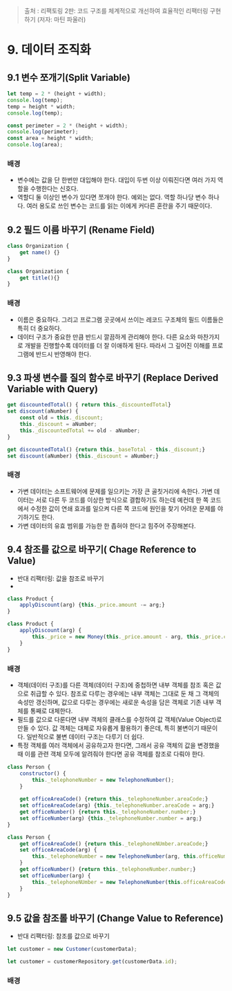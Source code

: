 > 출처 : 리팩토링 2판: 코드 구조를 체계적으로 개선하여 효율적인 리팩터링 구현하기 (저자: 마틴 파울러)

# 9. 데이터 조직화
## 9.1 변수 쪼개기(Split Variable)
```javascript
let temp = 2 * (height + width);
console.log(temp);
temp = height * width;
console.log(temp);
```
```javascript
const perimeter = 2 * (height + width);
console.log(perimeter);
const area = height * width;
console.log(area);
```

### 배경
- 변수에는 값을 단 한번만 대입해야 한다. 대입이 두번 이상 이뤄진다면 여러 가지 역할을 수행한다는 신호다.
- 역할디 둘 이상인 변수가 있다면 쪼개야 한다. 예외는 없다. 역할 하나당 변수 하나다. 여러 용도로 쓰인 변수는 코드를 읽는 이에게 커다른 혼란을 주기 때문이다.

## 9.2 필드 이름 바꾸기 (Rename Field)
```javascript
class Organization {
    get name() {}
}
```
```javascript
class Organization {
    get title(){}
} 
```

### 배경
- 이름은 중요하다. 그리고 프로그램 곳곳에서 쓰이는 레코드 구조체의 필드 이름들은 특히 더 중요하다.
- 데이터 구조가 중요한 만큼 반드시 깔끔하게 관리해야 한다. 다른 요소와 마찬가지로 개발을 진행할수록 데이터를 더 잘 이애하게 된다.
따라서 그 깊어진 이해를 프로그램에 반드시 반영해야 한다.

## 9.3 파생 변수를 질의 함수로 바꾸기 (Replace Derived Variable with Query)
```javascript
get discountedTotal() { return this._discountedTotal}
set discount(aNumber) {
    const old = this._discount;
    this._discount = aNumber;
    this._discountedTotal += old - aNumber;
}
```
```javascript
get discountedTotal() {return this._baseTotal - this._discount;}
set discount(aNumber) {this._discount = aNumber;}
```

### 배경
- 가변 데이터는 소프트웨어에 문제를 일으키는 가장 큰 골칫거리에 속한다. 가변 데이터는 서로 다른 두 코드를 이상한 방식으로 결합하기도 하는데
예컨데 한 쪽 코드에서 수정한 값이 연쇄 효과를 일으켜 다른 쪽 코드에 원인을 찾기 어려운 문제를 야기하기도 한다.
- 가변 데이터의 유효 범위를 가능한 한 좁혀야 한다고 힘주어 주장해본다.

## 9.4 참조를 값으로 바꾸기( Chage Reference to Value)
- 반대 리팩터링: 값을 참조로 바꾸기
- 
```javascript
class Product {
    applyDiscount(arg) {this._price.amount -= arg;}
}
```
```javascript
class Product {
    applyDiscount(arg) {
        this._price = new Money(this._price.amount - arg, this._price.currency);
    }
}
```

### 배경
- 객체(데이터 구조)를 다른 객체(데이터 구조)에 중첩하면 내부 객체를 참조 혹은 값으로 취급할 수 있다. 참조로 다루는 경우에는 내부 객체는 그대로 둔 채 그 객체의 속성만 갱신하며,
값으로 다루는 경우에는 새로운 속성을 담은 객체로 기존 내부 객체를 통째로 대체한다.
- 필드를 값으로 다룬다면 내부 객체의 클래스를 수정하여 값 객체(Value Object)로 만들 수 있다. 값 객체는 대체로 자유롭게 활용하기 좋은데, 특히 불변이기 때문이다.
일반적으로 불변 데이터 구조는 다루기 더 쉽다.
- 특정 객체를 여러 객체에서 공유하고자 한다면, 그래서 공유 객체의 값을 변경했을 때 이를 관련 객체 모두에 알려줘야 한다면 공유 객체를 참조로 다뤄야 한다.

```javascript
class Person {
    constructor() {
        this._telephoneNumber = new TelephoneNumber();
    }
    
    get officeAreaCode() {return this._telephoneNumber.areaCode;}
    set officeAreaCode(arg) {this._telephoneNumber.areaCode = arg;}
    get officeNumber() {return this._telephoneNumber.number;}
    set officeNumber(arg) {this._telephoneNumber.number = arg;}
}
```
```javascript
class Person {
    get officeAreaCode() {return this._telephoneNUmber.areaCode;}
    set officeAreaCode(arg) {
        this._telephoneNumber = new TelephoneNumber(arg, this.officeNumber);
    }
    get officeNumber() {return this._telephoneNumber.number;}
    set officeNumber(arg) {
        this._telephoneNUmber = new TelephoneNumber(this.officeAreaCode, arg);
    }
}
```

## 9.5 값을 참조롤 바꾸기 (Change Value to Reference)
- 반대 리팩터링: 참조를 값으로 바꾸기
```javascript
let customer = new Customer(customerData);
```
```javascript
let customer = customerRepository.get(customerData.id);
```

### 배경
